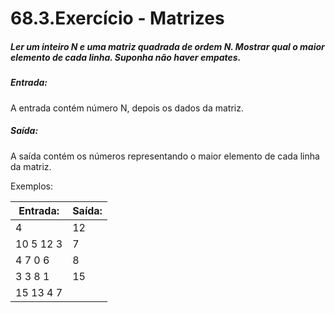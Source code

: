 # 68.3.Exercício - Matrizes
##### Ler um inteiro N e uma matriz quadrada de ordem N. Mostrar qual o maior elemento de cada linha. Suponha não haver empates.

##### Entrada:
A entrada contém  número N, depois os dados da matriz.

##### Saída:
A saída contém os números representando o maior elemento de cada linha da matriz.

Exemplos:

| Entrada:  | Saída:    |
|-----------|-----------|
| 4         | 12        |
| 10 5 12 3 | 7         |
| 4 7 0 6   | 8         |
| 3 3 8 1   | 15        |
| 15 13 4 7 |